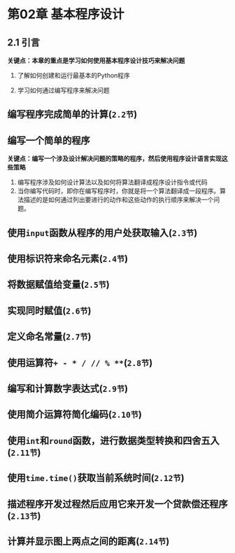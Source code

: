 # 第02章 基本程序设计



## 2.1 引言
**关键点：本章的重点是学习如何使用基本程序设计技巧来解决问题**
1. 了解如何创建和运行最基本的Python程序

2. 学习如何通过编写程序来解决问题

## 编写程序完成简单的计算(`2.2节`)
   ## 编写一个简单的程序
   **关键点：编写一个涉及设计解决问题的策略的程序，然后使用程序设计语言实现这些策略**
   1. 编写程序涉及如何设计算法以及如何将算法翻译成程序设计指令或代码
   2. 当你编写代码时，即你在编写程序时，你就是将一个算法翻译成一段程序。算法描述的是如何通过列出要进行的动作和这些动作的执行顺序来解决一个问题。
  
## 使用`input`函数从程序的用户处获取输入(`2.3节`)
## 使用标识符来命名元素(`2.4节`)
## 将数据赋值给变量(`2.5节`)
## 实现同时赋值(`2.6节`)
## 定义命名常量(`2.7节`)
## 使用运算符`+ - * / // % **`(`2.8节`)
## 编写和计算数字表达式(`2.9节`)
## 使用简介运算符简化编码(`2.10节`)
## 使用`int`和`round`函数，进行数据类型转换和四舍五入(`2.11节`)
## 使用`time.time()`获取当前系统时间(`2.12节`)
## 描述程序开发过程然后应用它来开发一个贷款偿还程序(`2.13节`)
## 计算并显示图上两点之间的距离(`2.14节`)